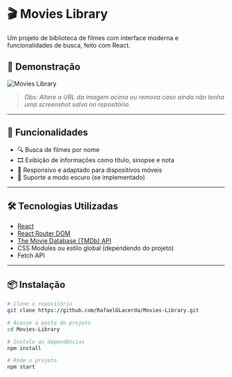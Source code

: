 # 🎬 Movies Library

Um projeto de biblioteca de filmes com interface moderna e funcionalidades de busca, feito com React.

## 📸 Demonstração

![Movies Library](https://yourmovielibrary.netlify.app/)

> *Obs: Altere a URL da imagem acima ou remova caso ainda não tenha uma screenshot salva no repositório.*

---

## 🚀 Funcionalidades

- 🔍 Busca de filmes por nome
- 🎞️ Exibição de informações como título, sinopse e nota
- 📱 Responsivo e adaptado para dispositivos móveis
- 🌙 Suporte a modo escuro (se implementado)

---

## 🛠️ Tecnologias Utilizadas

- [React](https://reactjs.org/)
- [React Router DOM](https://reactrouter.com/)
- [The Movie Database (TMDb) API](https://www.themoviedb.org/documentation/api)
- CSS Modules ou estilo global (dependendo do projeto)
- Fetch API

---

## 📦 Instalação

```bash
# Clone o repositório
git clone https://github.com/RafaelGLacerda/Movies-Library.git

# Acesse a pasta do projeto
cd Movies-Library

# Instale as dependências
npm install

# Rode o projeto
npm start
